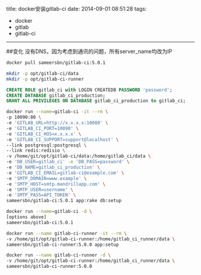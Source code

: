 title: docker安装gitlab-ci
date: 2014-09-01 08:51:28
tags:
- docker
- gitlab
- gitlab-ci
---

<!-- more -->

##变化
没有DNS，因为考虑到通讯的问题，所有server_name均改为IP


``` sh docker pull
docker pull sameersbn/gitlab-ci:5.0.1
```

``` sh 创建文件夹
mkdir -p opt/gitlab-ci/data
mkdir -p opt/gitlab-ci-runner
```

``` sql gitlab-ci建表
CREATE ROLE gitlab_ci with LOGIN CREATEDB PASSWORD 'password';
CREATE DATABASE gitlab_ci_production;
GRANT ALL PRIVILEGES ON DATABASE gitlab_ci_production to gitlab_ci;
```

``` sh 初始化gitlab-ci数据库
docker run --name=gitlab-ci -it --rm \
-p 10090:80 \
-e 'GITLAB_URL=http://x.x.x.x:10080' \
-e 'GITLAB_CI_PORT=10090' \
-e 'GITLAB_CI_HOS=x.x.x.x' \
-e 'GITLAB_CI_SUPPORT=support@localhost' \
--link postgresql:postgresql \
--link redis:redisio \
-v /home/git/opt/gitlab-ci/data:/home/gitlab_ci/data \
-e 'DB_USER=gitlab_ci' -e 'DB_PASS=password' \
-e 'DB_NAME=gitlab_ci_production' \
-e 'GITLAB_CI_EMAIL=gitlab-ci@example.com' \
-e 'SMTP_DOMAIN=www.example' \
-e 'SMTP_HOST=smtp.mandrillapp.com' \
-e 'SMTP_USER=username' \
-e 'SMTP_PASS=API_TOKEN' \
sameersbn/gitlab-ci:5.0.1 app:rake db:setup
```

``` sh 启动gitlab-ci
docker run --name=gitlab-ci -d \
[options above]
sameersbn/gitlab-ci:5.0.1
```

``` sh 安装最简单的runner
docker run --name gitlab-ci-runner -it --rm \
-v /home/git/opt/gitlab-ci-runner:/home/gitlab_ci_runner/data \
sameersbn/gitlab-ci-runner:5.0.0 app:setup
```

``` sh 注册runner
docker run --name gitlab-ci-runner -d \
-v /home/git/opt/gitlab-ci-runner:/home/gitlab_ci_runner/data \
sameersbn/gitlab-ci-runner:5.0.0
```